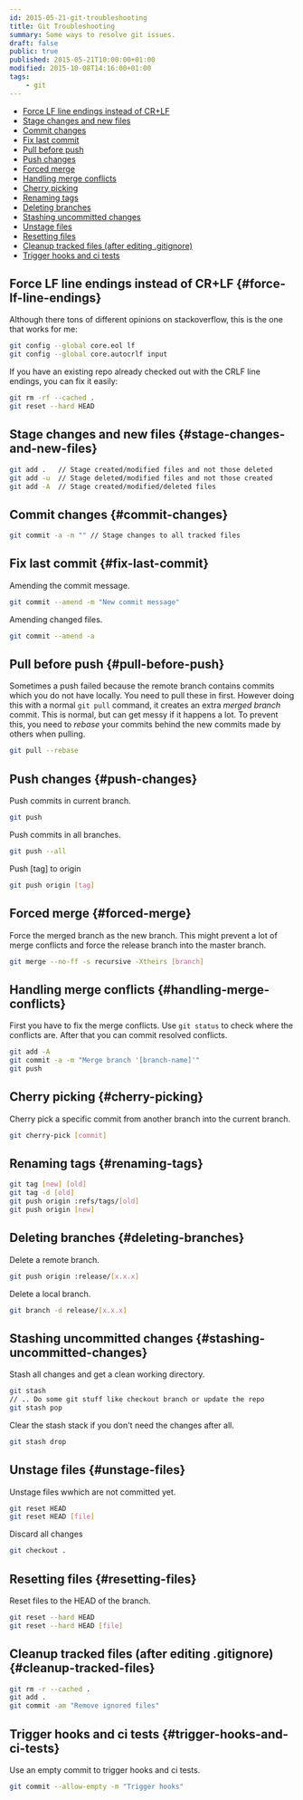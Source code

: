 ```yaml
---
id: 2015-05-21-git-troubleshooting
title: Git Troubleshooting
summary: Some ways to resolve git issues.
draft: false
public: true
published: 2015-05-21T10:00:00+01:00
modified: 2015-10-08T14:16:00+01:00
tags:
    - git
---
```


* [Force LF line endings instead of CR+LF](#force-lf-line-endings)
* [Stage changes and new files](#stage-changes-and-new-files)
* [Commit changes](#commit-changes)
* [Fix last commit](#fix-last-commit)
* [Pull before push](#pull-before-push)
* [Push changes](#push-changes)
* [Forced merge](#forced-merge)
* [Handling merge conflicts](#handling-merge-conflicts)
* [Cherry picking](#cherry-picking)
* [Renaming tags](#renaming-tags)
* [Deleting branches](#deleting-branches)
* [Stashing uncommitted changes](#stashing-uncommitted-changes)
* [Unstage files](#unstage-files)
* [Resetting files](#resetting-files)
* [Cleanup tracked files (after editing .gitignore)](#cleanup-tracked-files)
* [Trigger hooks and ci tests](#trigger-hooks-and-ci-tests)

## Force LF line endings instead of CR+LF {#force-lf-line-endings}

Although there tons of different opinions on stackoverflow, this is the one that works for me:

```bash
git config --global core.eol lf
git config --global core.autocrlf input
```

If you have an existing repo already checked out with the CRLF line endings, you can fix it easily:

```bash
git rm -rf --cached .
git reset --hard HEAD
```

## Stage changes and new files {#stage-changes-and-new-files}

```bash
git add .   // Stage created/modified files and not those deleted
git add -u  // Stage deleted/modified files and not those created
git add -A  // Stage created/modified/deleted files
```

## Commit changes {#commit-changes}

```bash
git commit -a -m "" // Stage changes to all tracked files
```

## Fix last commit {#fix-last-commit}

Amending the commit message.

```bash
git commit --amend -m "New commit message"
```

Amending changed files.

```bash
git commit --amend -a
```

## Pull before push {#pull-before-push}

Sometimes a push failed because the remote branch contains commits which you do not have locally. You need to pull these in first. However doing this with a normal `git pull` command, it creates an extra *merged branch* commit. This is normal, but can get messy if it happens a lot. To prevent this, you need to *rebase* your commits behind the new commits made by others when pulling.

```bash
git pull --rebase
```

## Push changes {#push-changes}

Push commits in current branch.

```bash
git push
```

Push commits in all branches.

```bash
git push --all
```

Push [tag] to origin

```bash
git push origin [tag]
```

## Forced merge {#forced-merge}

Force the merged branch as the new branch. This might prevent a lot of merge conflicts and force the release branch into the master branch.

```bash
git merge --no-ff -s recursive -Xtheirs [branch]
```

## Handling merge conflicts {#handling-merge-conflicts}

First you have to fix the merge conflicts. Use ``git status`` to check where the conflicts are. After that you can commit resolved conflicts.

```bash
git add -A
git commit -a -m "Merge branch '[branch-name]'"
git push
```

## Cherry picking {#cherry-picking}

Cherry pick a specific commit from another branch into the current branch.

```bash
git cherry-pick [commit]
```

## Renaming tags {#renaming-tags}

```bash
git tag [new] [old]
git tag -d [old]
git push origin :refs/tags/[old]
git push origin [new]
```

## Deleting branches {#deleting-branches}

Delete a remote branch.

```bash
git push origin :release/[x.x.x]
```

Delete a local branch.

```bash
git branch -d release/[x.x.x]
```

## Stashing uncommitted changes {#stashing-uncommitted-changes}

Stash all changes and get a clean working directory.

```bash
git stash
// .. Do some git stuff like checkout branch or update the repo
git stash pop
```

Clear the stash stack if you don't need the changes after all.

```bash
git stash drop
```

## Unstage files {#unstage-files}

Unstage files wwhich are not committed yet.

```bash
git reset HEAD
git reset HEAD [file]
```

Discard all changes

```bash
git checkout .
```

## Resetting files {#resetting-files}

Reset files to the HEAD of the branch.

```bash
git reset --hard HEAD
git reset --hard HEAD [file]
```

## Cleanup tracked files (after editing .gitignore) {#cleanup-tracked-files}

```bash
git rm -r --cached .
git add .
git commit -am "Remove ignored files"
```

## Trigger hooks and ci tests {#trigger-hooks-and-ci-tests}

Use an empty commit to trigger hooks and ci tests.

```bash
git commit --allow-empty -m "Trigger hooks"
```
